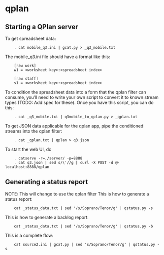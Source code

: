 qplan
=====

Starting a QPlan server
-----------------------

To get spreadsheet data:

        . cat mobile_q3.ini | gcat.py > _q3_mobile.txt

The mobile_q3.ini file should have a format like this:

        [raw work]
        w1 = <worksheet key>:<spreadsheet index>

        [raw staff]
        s1 = <worksheet key>:<spreadsheet index>

To condition the spreadsheet data into a form that the qplan filter can
consume, you'll need to write your own script to convert it to known stream
types (TODO: Add spec for these). Once you have this script, you can do this:

        . cat _q3_mobile.txt | q3mobile_to_qplan.py > _qplan.txt

To get JSON data applicable for the qplan app, pipe the conditioned streams
into the qplan filter:

        . cat _qplan.txt | qplan > q3.json

To start the web UI, do

        . catserve -r=./server/ -p=8888
        . cat q3.json | sed s/\'//g | curl -X POST -d @- localhost:8888/qplan


Generating a status report
--------------------------
NOTE: This will change to use the qplan filter
This is how to generate a status report:

        cat _status_data.txt | sed '/s/Soprano/Tenor/g' | qstatus.py -s

This is how to generate a backlog report:

        cat _status_data.txt | sed '/s/Soprano/Tenor/g' | qstatus.py -b

This is a complete flow:

        cat source2.ini | gcat.py | sed 's/Soprano/Tenor/g' | qstatus.py -s

